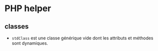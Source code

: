 # PHP helper

## classes

- `stdClass` est une classe générique vide dont les attributs et méthodes sont dynamiques.
